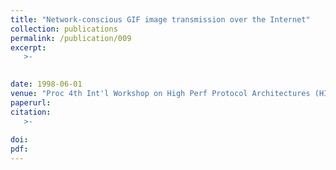 ```yaml
---
title: "Network-conscious GIF image transmission over the Internet"
collection: publications
permalink: /publication/009
excerpt:
   >-   

   
date: 1998-06-01
venue: "Proc 4th Int'l Workshop on High Perf Protocol Architectures (HIPPARCH '98), London, 6/1998"
paperurl: 
citation:
   >-
   
doi: 
pdf: 
---
```


